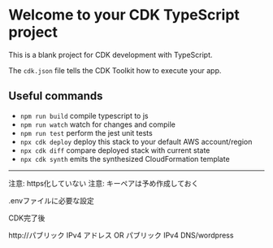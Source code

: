 # Welcome to your CDK TypeScript project

This is a blank project for CDK development with TypeScript.

The `cdk.json` file tells the CDK Toolkit how to execute your app.

## Useful commands

* `npm run build`   compile typescript to js
* `npm run watch`   watch for changes and compile
* `npm run test`    perform the jest unit tests
* `npx cdk deploy`  deploy this stack to your default AWS account/region
* `npx cdk diff`    compare deployed stack with current state
* `npx cdk synth`   emits the synthesized CloudFormation template

---

注意: https化していない
注意: キーペアは予め作成しておく


.envファイルに必要な設定

CDK完了後

http://パブリック IPv4 アドレス OR パブリック IPv4 DNS/wordpress